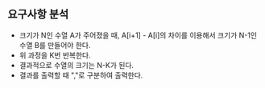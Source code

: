 ## 요구사항 분석

- 크기가 N인 수열 A가 주어졌을 때, A[i+1] - A[i]의 차이를 이용해서 크기가 N-1인 수열 B를 만들어야 한다.
- 위 과정을 K번 반복한다.
- 결과적으로 수열의 크기는 N-K가 된다.
- 결과를 출력할 때 ","로 구분하여 출력한다.

